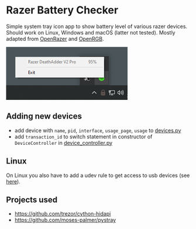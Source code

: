 # Razer Battery Checker

Simple system tray icon app to show battery level of various razer devices. Should work on Linux, Windows and macOS (latter not tested). Mostly adapted from [OpenRazer](https://github.com/openrazer/openrazer) and [OpenRGB](https://github.com/CalcProgrammer1/OpenRGB).

![screenshot](/screenshot.PNG)

## Adding new devices

* add device with `name`, `pid`, `interface`, `usage_page`, `usage` to [devices.py](/devices.py)
* add `transaction_id` to switch statement in constructor of `DeviceController` in [device_controller.py](/device_controller.py)

## Linux

On Linux you also have to add a udev rule to get access to usb devices (see [here](https://github.com/libusb/hidapi/blob/master/udev/69-hid.rules)).

## Projects used

* https://github.com/trezor/cython-hidapi
* https://github.com/moses-palmer/pystray
